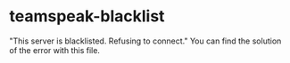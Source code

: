 # teamspeak-blacklist
 "This server is blacklisted. Refusing to connect." You can find the solution of the error with this file.
